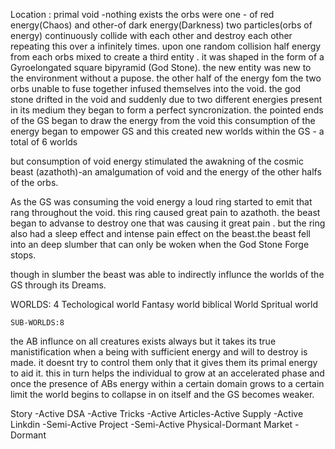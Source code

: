 Location : primal void -nothing exists
the orbs were one - of red energy(Chaos) and other-of dark energy(Darkness)
two particles(orbs of energy) continuously collide with each other and destroy each other repeating this over a infinitely times.
upon one random collision half energy from each orbs mixed to create a third entity . it was shaped in the form of a Gyroelongated square bipyramid (God Stone).
the new entity was new to the environment without a pupose.
the other half of the energy fom the two orbs unable to fuse together infused themselves into the void.
the god stone drifted in the void and suddenly due to two different energies present in its medium they began to form a perfect syncronization.
the pointed ends of the GS began to draw the energy from the void this consumption of the energy began to empower GS and this created new worlds within the GS - a total of 6 worlds 

but consumption of void energy stimulated the awakning of the cosmic beast (azathoth)-an amalgumation of void and the energy of the other halfs of the orbs.

As the GS was consuming the void energy a loud ring started to emit that rang throughout the void.
this ring caused great pain to  azathoth.
the beast began to advanse to destroy one that was causing it great pain .
but the ring also had a sleep effect and intense pain effect on the beast.the beast fell into an deep slumber that can only be woken when the God Stone Forge stops.

though in slumber the beast was able to indirectly influnce the worlds of the GS through its Dreams.

WORLDS: 4
    Techological world
    Fantasy world
    biblical World
    Spritual world
    
    SUB-WORLDS:8

    

the AB influnce on all creatures exists always but it takes its true manistification when a being with sufficient energy and will to destroy is made.
it doesnt try to control them only that it gives them its primal energy to aid it.
this in turn helps the individual to grow at an accelerated phase and once the presence of ABs energy within a certain domain grows to a certain limit the world begins to collapse in on itself and the GS becomes weaker.




Story   -Active
DSA     -Active
Tricks  -Active
Articles-Active
Supply  -Active
Linkdin -Semi-Active
Project -Semi-Active
Physical-Dormant
Market  -Dormant